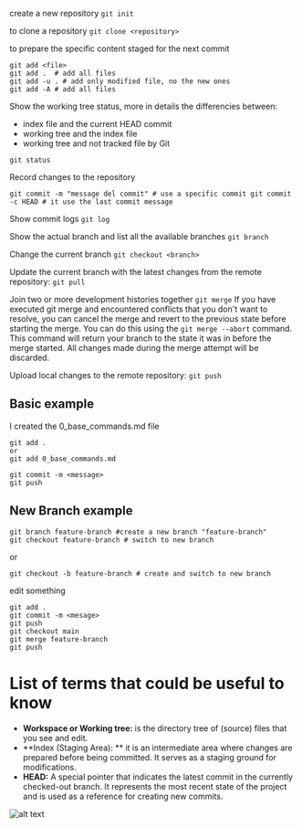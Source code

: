 create a new repository `git init`

to clone a repository `git clone <repository>`

to prepare the specific content staged for the next commit 
```
git add <file>
git add .  # add all files
git add -u . # add only modified file, no the new ones
git add -A # add all files
```

Show the working tree status, more in details the differencies between:
- index file and the current HEAD commit
- working tree and the index file
- working tree and not tracked file by Git
```
git status
```
Record changes to the repository
```
git commit -m "message del commit" # use a specific commit git commit -c HEAD # it use the last commit message
```
Show commit logs `git log`

Show the actual branch and list all the available branches  `git branch`

Change the current branch
`git checkout <branch>`

Update the current branch with the latest changes from the remote repository:
`git pull`

Join two or more development histories together `git merge`
If you have executed git merge and encountered conflicts that you don't want to resolve, you can cancel the merge and revert to the previous state before starting the merge. You can do this using the `git merge --abort` command. This command will return your branch to the state it was in before the merge started. All changes made during the merge attempt will be discarded.

Upload local changes to the remote repository:
```git push```


## Basic example 

I created the 0_base_commands.md file 
```
git add .
or 
git add 0_base_commands.md

git commit -m <message>
git push 
```

## New Branch example

```
git branch feature-branch #create a new branch "feature-branch"
git checkout feature-branch # switch to new branch 
```
or 
```
git checkout -b feature-branch # create and switch to new branch 
```

edit something 
```
git add .
git commit -m <mesage>
git push
git checkout main
git merge feature-branch
git push 
```

# List of terms that could be useful to know

- **Workspace or Working tree:** is the directory tree of (source) files that you see and edit.
- **Index (Staging Area): ** it is an intermediate area where changes are prepared before being committed. It serves as a staging ground for modifications.
- **HEAD:** A special pointer that indicates the latest commit in the currently checked-out branch. It represents the most recent state of the project and is used as a reference for creating new commits.


![alt text](./img/git_data_transport.jpeg)